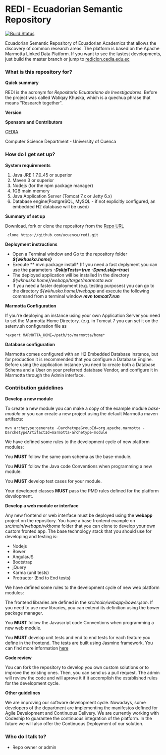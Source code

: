 # REDI - Ecuadorian Semantic Repository  #
[![Build Status](https://travis-ci.org/ucuenca/redi.svg?branch=master)](https://travis-ci.org/ucuenca/REDI)

Ecuadorian Semantic Repository of Ecuadorian Academics that allows the discovery of common research areas. The platform is based on the Apache Marmotta Linked Data Platform. If you want to see the lastest developments, just build the master branch or jump to [rediclon.cedia.edu.ec](https://rediclon.cedia.edu.ec/)

### What is this repository for? ###

**Quick summary**

REDI is the acronym for _Repositorio Ecuatoriano de Investigadores_. Before the project was called Watiqay Khuska, which is a quechua phrase that means "Research together". 

**Version**


**Sponsors and Contributors**

[CEDIA](https://www.cedia.org.ec)

Computer Science Department - University of Cuenca

### How do I get set up? ###

**System requirements**

1. Java JRE 1.7.0_45 or superior
2. Maven 3 or superior
3. Nodejs (for the npm package manager)
3. 1GB main memory
4. Java Application Server (Tomcat 7.x or Jetty 6.x)
5. Database engine(PostgreSQL, MySQL - if not explicitly configured, an embedded H2 database will be used)

**Summary of set up**

Download, fork or clone the repository from the [Repo URL](https://github.com/ucuenca/redi)

```git
 clone https://github.com/ucuenca/redi.git 
 ```

**Deployment instructions**

* Open a Terminal window and Go to the repository folder ***${wkhuska.home}***
* Execute ** mvn package install* (If you need a fast deplyment you can use the parameters ***-DskipTests=true -Dpmd.skip=true***)
* The deployed application will be installed In the directory *${wkhuska.home}/webapp/target/marmotta.war*
* If you need a faster deployment (e.g. testing purposes) you can go to the directory *${wkhuska.home}/webapp* and execute the following command from a terminal window ***mvn tomcat7:run***

**Marmotta Configuration**

If you're deploying an instance using your own Application Server you need to set the Marmotta Home Directory. (e.g. in Tomcat 7 you can set it on the setenv.sh configuration file as 
    
    *export MARMOTTA_HOME=/path/to/marmotta/home*

**Database configuration**

Marmotta comes configured with an H2 Embedded Database instance, but for production it is recommended that you configure a Database Engine. Before using the application instance you need to create both a Database Schema and a User on your preferred database Vendor, and configure it in Marmotta through the Admin interface.


### Contribution guidelines ###

**Develop a new module**

To create a new module you can make a copy of the example module *base-module* or you can create a new project using the default Marmotta maven artifacts: 

    mvn archetype:generate -DarchetypeGroupId=org.apache.marmotta -DarchetypeArtifactId=marmotta-archetype-module 

We have defined some rules to the development cycle of new platform modules:

You **MUST** follow the same pom schema as the base-module.

You **MUST** follow the Java code Conventions when programming a new module.

You **MUST** develop test cases for your module.

Your developed classes **MUST** pass the  PMD rules defined for the platform development.

**Develop a web module or interface**

Any new frontend or web interface must be deployed using the **webapp** project on the repository. You have a base frontend example on *src/main/webapp/wkhome* folder that you can clone to develop your own custom fronted app. The base technology stack that you should use for developing and testing is:

* Nodejs
* Bower
* AngularJS
* Bootstrap
* jQuery
* Karma (unit tests)
* Protractor (End to End tests)

We have defined some rules to the development cycle of new web platform modules:

The frontend libraries are defined in the *src/main/webapp/bower.json*. If you need to use new libraries, you can extend its definition using the bower package manager.

You **MUST** follow the Javascript code Conventions when programming a new web module.

You **MUST** develop unit tests and end to end tests for each feature you define in the frontend. The tests are built using Jasmine framework. You can find more information [here](http://jasmine.github.io/)

**Code review**

You can fork the repository to develop you own custom solutions or to improve the existing ones. Then, you can send us a pull request. The admin will review the code and will aprove it if it accomplish the established rules for the development cycle.

**Other guidelines**

We are improving our software development cycle. Nowadays, some developers of the department are implementing the manifestos defined for Agile Development and Continuous Delivery. We are currently working with Codeship to guarantee the continuous integration of the platform. In the future we will also offer the Continuous Deployment of our solution.

### Who do I talk to? ###

* Repo owner or admin
